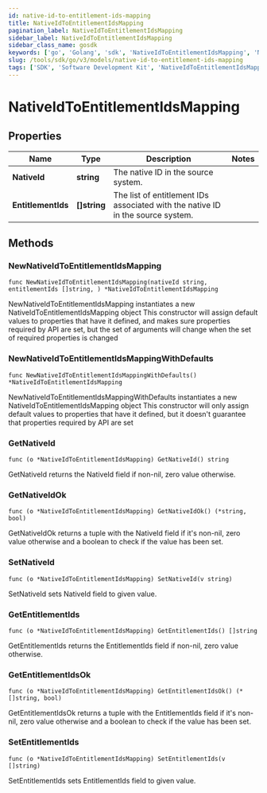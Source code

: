 ```yaml
---
id: native-id-to-entitlement-ids-mapping
title: NativeIdToEntitlementIdsMapping
pagination_label: NativeIdToEntitlementIdsMapping
sidebar_label: NativeIdToEntitlementIdsMapping
sidebar_class_name: gosdk
keywords: ['go', 'Golang', 'sdk', 'NativeIdToEntitlementIdsMapping', 'NativeIdToEntitlementIdsMapping'] 
slug: /tools/sdk/go/v3/models/native-id-to-entitlement-ids-mapping
tags: ['SDK', 'Software Development Kit', 'NativeIdToEntitlementIdsMapping', 'NativeIdToEntitlementIdsMapping']
---
```


# NativeIdToEntitlementIdsMapping

## Properties

Name | Type | Description | Notes
------------ | ------------- | ------------- | -------------
**NativeId** | **string** | The native ID in the source system. | 
**EntitlementIds** | **[]string** | The list of entitlement IDs associated with the native ID in the source system. | 

## Methods

### NewNativeIdToEntitlementIdsMapping

`func NewNativeIdToEntitlementIdsMapping(nativeId string, entitlementIds []string, ) *NativeIdToEntitlementIdsMapping`

NewNativeIdToEntitlementIdsMapping instantiates a new NativeIdToEntitlementIdsMapping object
This constructor will assign default values to properties that have it defined,
and makes sure properties required by API are set, but the set of arguments
will change when the set of required properties is changed

### NewNativeIdToEntitlementIdsMappingWithDefaults

`func NewNativeIdToEntitlementIdsMappingWithDefaults() *NativeIdToEntitlementIdsMapping`

NewNativeIdToEntitlementIdsMappingWithDefaults instantiates a new NativeIdToEntitlementIdsMapping object
This constructor will only assign default values to properties that have it defined,
but it doesn't guarantee that properties required by API are set

### GetNativeId

`func (o *NativeIdToEntitlementIdsMapping) GetNativeId() string`

GetNativeId returns the NativeId field if non-nil, zero value otherwise.

### GetNativeIdOk

`func (o *NativeIdToEntitlementIdsMapping) GetNativeIdOk() (*string, bool)`

GetNativeIdOk returns a tuple with the NativeId field if it's non-nil, zero value otherwise
and a boolean to check if the value has been set.

### SetNativeId

`func (o *NativeIdToEntitlementIdsMapping) SetNativeId(v string)`

SetNativeId sets NativeId field to given value.


### GetEntitlementIds

`func (o *NativeIdToEntitlementIdsMapping) GetEntitlementIds() []string`

GetEntitlementIds returns the EntitlementIds field if non-nil, zero value otherwise.

### GetEntitlementIdsOk

`func (o *NativeIdToEntitlementIdsMapping) GetEntitlementIdsOk() (*[]string, bool)`

GetEntitlementIdsOk returns a tuple with the EntitlementIds field if it's non-nil, zero value otherwise
and a boolean to check if the value has been set.

### SetEntitlementIds

`func (o *NativeIdToEntitlementIdsMapping) SetEntitlementIds(v []string)`

SetEntitlementIds sets EntitlementIds field to given value.



